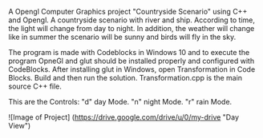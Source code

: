 A Opengl Computer Graphics project "Countryside Scenario" using C++ and Opengl.
A countryside scenario with river and ship. According to time, the light will change from day to night. In addition, the weather 
will change like in summer the scenario will be sunny and birds will fly in the sky.

The program is made with Codeblocks in Windows 10 and to execute the program OpneGl and glut should be installed properly and 
configured with CodeBlocks.
After installing glut in Windows, open Transformation in Code Blocks.
Build and then run the solution.
Transformation.cpp is the main source C++ file.
    
This are the Controls:
"d" day Mode.
"n" night Mode.
"r" rain Mode.

![Image of Project]
(https://drive.google.com/drive/u/0/my-drive "Day View")
